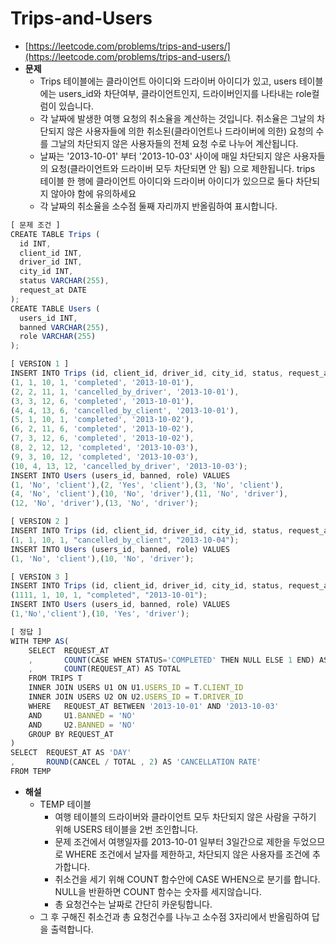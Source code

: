 # **Trips-and-Users**

- [https://leetcode.com/problems/trips-and-users/](https://leetcode.com/problems/trips-and-users/)
- **문제**
  - Trips 테이블에는 클라이언트 아이디와 드라이버 아이디가 있고, users 테이블에는 users_id와 차단여부, 클라이언트인지, 드라이버인지를 나타내는 role컬럼이 있습니다.
  - 각 날짜에 발생한 여행 요청의 취소율을 계산하는 것입니다. 취소율은 그날의 차단되지 않은 사용자들에 의한 취소된(클라이언트나 드라이버에 의한) 요청의 수를 그날의 차단되지 않은 사용자들의 전체 요청 수로 나누어 계산됩니다.
  - 날짜는 '2013-10-01' 부터 '2013-10-03' 사이에 매일 차단되지 않은 사용자들의 요청(클라이언트와 드라이버 모두 차단되면 안 됨) 으로 제한됩니다. trips 테이블 한 행에 클라이언트 아이디와 드라이버 아이디가 있으므로 둘다 차단되지 않아야 함에 유의하세요
  - 각 날짜의 취소율을 소수점 둘째 자리까지 반올림하여 표시합니다.

```jsx
[ 문제 조건 ]
CREATE TABLE Trips (
  id INT,
  client_id INT,
  driver_id INT,
  city_id INT,
  status VARCHAR(255),
  request_at DATE
);
CREATE TABLE Users (
  users_id INT,
  banned VARCHAR(255),
  role VARCHAR(255)
);

[ VERSION 1 ]
INSERT INTO Trips (id, client_id, driver_id, city_id, status, request_at) VALUES
(1, 1, 10, 1, 'completed', '2013-10-01'),
(2, 2, 11, 1, 'cancelled_by_driver', '2013-10-01'),
(3, 3, 12, 6, 'completed', '2013-10-01'),
(4, 4, 13, 6, 'cancelled_by_client', '2013-10-01'),
(5, 1, 10, 1, 'completed', '2013-10-02'),
(6, 2, 11, 6, 'completed', '2013-10-02'),
(7, 3, 12, 6, 'completed', '2013-10-02'),
(8, 2, 12, 12, 'completed', '2013-10-03'),
(9, 3, 10, 12, 'completed', '2013-10-03'),
(10, 4, 13, 12, 'cancelled_by_driver', '2013-10-03');
INSERT INTO Users (users_id, banned, role) VALUES
(1, 'No', 'client'),(2, 'Yes', 'client'),(3, 'No', 'client'),
(4, 'No', 'client'),(10, 'No', 'driver'),(11, 'No', 'driver'),
(12, 'No', 'driver'),(13, 'No', 'driver');

[ VERSION 2 ]
INSERT INTO Trips (id, client_id, driver_id, city_id, status, request_at) VALUES
(1, 1, 10, 1, "cancelled_by_client", "2013-10-04");
INSERT INTO Users (users_id, banned, role) VALUES
(1, 'No', 'client'),(10, 'No', 'driver');

[ VERSION 3 ]
INSERT INTO Trips (id, client_id, driver_id, city_id, status, request_at) VALUES
(1111, 1, 10, 1, "completed", "2013-10-01");
INSERT INTO Users (users_id, banned, role) VALUES
(1,'No','client'),(10, 'Yes', 'driver');
```

```jsx
[ 정답 ]
WITH TEMP AS(
	SELECT	REQUEST_AT
	,		COUNT(CASE WHEN STATUS='COMPLETED' THEN NULL ELSE 1 END) AS CANCEL
	,		COUNT(REQUEST_AT) AS TOTAL
	FROM TRIPS T
	INNER JOIN USERS U1 ON U1.USERS_ID = T.CLIENT_ID
	INNER JOIN USERS U2	ON U2.USERS_ID = T.DRIVER_ID
	WHERE	REQUEST_AT BETWEEN '2013-10-01' AND '2013-10-03'
	AND 	U1.BANNED = 'NO'
	AND 	U2.BANNED = 'NO'
	GROUP BY REQUEST_AT
)
SELECT	REQUEST_AT AS 'DAY'
,		ROUND(CANCEL / TOTAL , 2) AS 'CANCELLATION RATE'
FROM TEMP
```

- **해설**
  - TEMP 테이블
    - 여행 테이블의 드라이버와 클라이언트 모두 차단되지 않은 사람을 구하기 위해 USERS 테이블을 2번 조인합니다.
    - 문제 조건에서 여행일자를 2013-10-01 일부터 3일간으로 제한을 두었으므로 WHERE 조건에서 날자를 제한하고, 차단되지 않은 사용자를 조건에 추가합니다.
    - 취소건을 세기 위해 COUNT 함수안에 CASE WHEN으로 분기를 합니다. NULL을 반환하면 COUNT 함수는 숫자를 세지않습니다.
    - 총 요청건수는 날짜로 간단히 카운팅합니다.
  - 그 후 구해진 취소건과 총 요청건수를 나누고 소수점 3자리에서 반올림하여 답을 출력합니다.
